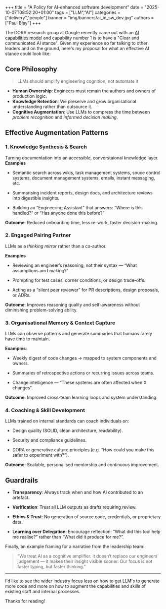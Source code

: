 +++
title = "A Policy for AI-enhanced software development"
date = "2025-10-07T08:52:20+01:00"
tags = ["LLM","AI"]
categories = ["delivery","people"]
banner = "img/banners/ai_in_sw_dev.jpg"
authors = ["Paul Blay"]
+++

The DORA research group at Google recently came out with an [AI capabilities model](https://cloud.google.com/blog/products/ai-machine-learning/introducing-doras-inaugural-ai-capabilities-model) and capability number 1 is to have a "Clear and communicated AI stance".
Given my experience so far talking to other leaders and on the ground, here's my proposal for what an effective AI stance could look like:

## Core Philosophy

> LLMs should amplify engineering cognition, not automate it

* **Human Ownership**: Engineers must remain the authors and owners of production logic.
* **Knowledge Retention**: We preserve and grow organisational understanding rather than outsource it.
* **Cognitive Augmentation**: Use LLMs to compress the time between _problem recognition_ and _informed decision making_.

## Effective Augmentation Patterns

### 1. Knowledge Synthesis & Search
Turning documentation into an accessible, converstaional knowledge layer.
**Examples**

* Semantic search across wikis, task management systems, souce control systems, document management systems, emails, instant messaging, etc.

* Summarising incident reports, design docs, and architecture reviews into digestible insights.

* Building an “Engineering Assistant” that answers: “Where is this handled?” or “Has anyone done this before?”

**Outcome**: Reduced onboarding time, less re-work, faster decision-making.


### 2. Engaged Pairing Partner
LLMs as a _thinking mirror_ rather than a co-author.

**Examples**

* Reviewing an engineer’s reasoning, not their syntax — “What assumptions am I making?”

* Prompting for test cases, corner conditions, or design trade-offs.

* Acting as a “silent peer reviewer” for PR descriptions, design proposals, or ADRs.

**Outcome**: Improves reasoning quality and self-awareness without diminishing problem-solving ability.

### 3. Organisational Memory & Context Capture

LLMs can observe patterns and generate summaries that humans rarely have time to maintain.

**Examples**:

* Weekly digest of code changes → mapped to system components and owners.

* Summaries of retrospective actions or recurring issues across teams.

* Change intelligence — “These systems are often affected when X changes”.

**Outcome**: Improved cross-team learning loops and system understanding.

### 4. Coaching & Skill Development

LLMs trained on internal standards can coach individuals on:

* Design quality (SOLID, clean architecture, readability).

* Security and compliance guidelines.

* DORA or generative culture principles (e.g. “How could you make this safer to experiment with?”).

**Outcome**: Scalable, personalised mentorship and continuous improvement.

## Guardrails

* **Transparency**: Always track when and how AI contributed to an artefact.

* **Verification**: Treat all LLM outputs as drafts requiring review.

* **Ethics & Trust**: No generation of source code, credentials, or proprietary data.

* **Learning over Delegation**: Encourage reflection: “What did this tool help me realise?” rather than “What did it produce for me?”.

Finally, an example framing for a narrative from the leadership team:
> “We treat AI as a cognitive amplifier. It doesn’t replace our engineers’ judgement — it makes their insight visible sooner. Our focus is not faster typing, but faster thinking.”

---

I'd like to see the wider industry focus less on how to get LLM's to generate more code and more on how to augment the capabilities and skills of existing staff and internal processes.

Thanks for reading!
